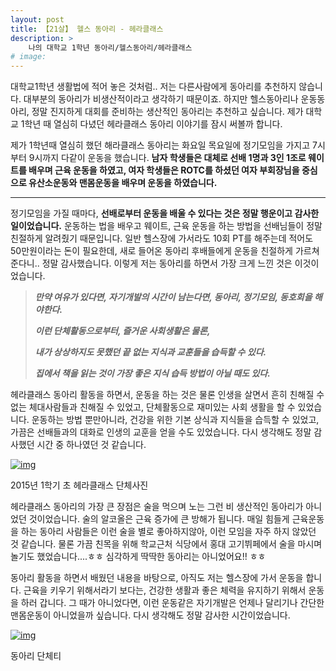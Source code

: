 ```yaml
---
layout: post
title: 【21살】 헬스 동아리 - 헤라클래스
description: >
    나의 대학교 1학년 동아리/헬스동아리/헤라클래스
# image: 
---
```

   대학교1학년 생활법에 적어 놓은 것처럼.. 저는 다른사람에게 동아리를 추천하지 않습니다. 대부분의 동아리가 비생산적이라고 생각하기 때문이죠. 하지만 헬스동아리나 운동동아리, 정말 진지하게 대회를 준비하는 생산적인 동아리는 추천하고 싶습니다. 제가 대학교 1학년 때 열심히 다녔던 헤라클래스 동아리 이야기를 잠시 써볼까 합니다.



   제가 1학년때 열심히 했던 해라클래스 동아리는 화요일 목요일에 정기모임을 가지고 7시부터 9시까지 다같이 운동을 했습니다. **남자 학생들은 대체로 선배 1명과 3인 1조로 웨이트를 배우며 근육 운동을 하였고, 여자 학생들은 ROTC를 하셨던 여자 부회장님을 중심으로 유산소운동와 맨몸운동을 배우며 운동을 하였습니다.** 

****

   정기모임을 가질 때마다, **선배로부터 운동을 배울 수 있다는 것은 정말 행운이고 감사한 일이었습니다.** 운동하는 법을 배우고 웨이트, 근육 운동을 하는 방법을 선배님들이 정말 친절하게 알려줬기 때문입니다. 일반 헬스장에 가서라도 10회 PT를 해주는데 적어도 50만원이라는 돈이 필요한데, 새로 들어온 동아리 후배들에게 운동을 친절하게 가르쳐 준다니.. 정말 감사했습니다. 이렇게 저는 동아리를 하면서 가장 크게 느낀 것은 이것이었습니다. 



>  ***만약 여유가 있다면, 자기개발의 시간이 남는다면, 동아리, 정기모임, 동호회을 해야한다.***
>
> ***이런 단체활동으로부터, 즐거운 사회생활은 물론,*** 
>
> ***내가 상상하지도 못했던 끝 없는 지식과 교훈들을 습득할 수 있다.***
>
> ***집에서 책을 읽는 것이 가장 좋은 지식 습득 방법이 아닐 때도 있다.*** 



  헤라클래스 동아리 활동을 하면서, 운동을 하는 것은 물론 인생을 살면서 흔히 친해질 수 없는 체대사람들과 친해질 수 있었고, 단체활동으로 재미있는 사회 생활을 할 수 있었습니다. 운동하는 방법 뿐만아니라, 건강을 위한 기본 상식과 지식들을 습득할 수 있었고, 가끔은 선배들과의 대화로 인생의 교훈을 얻을 수도 있었습니다. 다시 생각해도 정말 감사했던 시간 중 하나였던 것 같습니다.

[![img](https://postfiles.pstatic.net/MjAxOTAzMDFfMTA1/MDAxNTUxNDMwMjg0NjI5._l88rF2ND0vIezMzXEbaP-etzIGhyok1SPwIZO58Zscg.lfhoOkbxX1LK9w19FsaZzssGxcT7NEAtdhWTgiOjycEg.JPEG.sb020518/1431438695946.jpeg?type=w773)](https://blog.naver.com/PostView.nhn?blogId=sb020518&logNo=221477890415&categoryNo=21&parentCategoryNo=0&viewDate=&currentPage=1&postListTopCurrentPage=1&from=postList&userTopListOpen=true&userTopListCount=5&userTopListManageOpen=false&userTopListCurrentPage=1#)

2015년 1학기 초 헤라클래스 단체사진

   헤라클래스 동아리의 가장 큰 장점은 술을 먹으며 노는 그런 비 생산적인 동아리가 아니었던 것이었습니다. 술의 알코올은 근육 증가에 큰 방해가 됩니다. 매일 힘들게 근육운동을 하는 동아리 사람들은 이런 술을 별로 좋아하지않아, 이런 모임을 자주 하지 않았던 것 같습니다. 물론 가끔 친목을 위해 학교근처 식당에서 홍대 고기뷔페에서 술을 마시며 놀기도 했었습니다....ㅎㅎ 심각하게 딱딱한 동아리는 아니었어요!! ㅎㅎ



   동아리 활동을 하면서 배웠던 내용을 바탕으로, 아직도 저는 헬스장에 가서 운동을 합니다. 근육을 키우기 위해서라기 보다는, 건강한 생활과 좋은 체력을 유지하기 위해서 운동을 하러 갑니다.  그 때가 아니었다면, 이런 운동같은 자기개발은 언제나 달리기나 간단한 맨몸운동이 아니었을까 싶습니다. 다시 생각해도 정말 감사한 시간이었습니다.



[![img](https://postfiles.pstatic.net/MjAxOTAzMDFfMjgg/MDAxNTUxNDMwMzE5Mzc3.Tc3ZbgODcS-Luj-X3x0FqEPqf9qoPcErJ8RE2AHLpT8g.CEhwqVFFjBFqf_FNeZNjB0gAg7B2C82NruvcadzvFJkg.JPEG.sb020518/SE-ff47db1d-917f-4cfe-951b-a07aedbc06a4.jpg?type=w773)](https://blog.naver.com/PostView.nhn?blogId=sb020518&logNo=221477890415&categoryNo=21&parentCategoryNo=0&viewDate=&currentPage=1&postListTopCurrentPage=1&from=postList&userTopListOpen=true&userTopListCount=5&userTopListManageOpen=false&userTopListCurrentPage=1#)

동아리 단체티